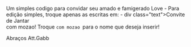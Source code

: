 Um simples codigo para convidar seu amado e famigerado Love
    - Para edição simples, troque apenas as escritas em:
    - div class="text">Convite de Jantar</br> com mozao!</div>
Troque ``com mozao ``para o nome que deseja inserir!

Abraços
 Att.Gabb
    